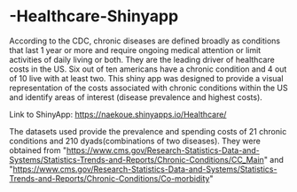# -Healthcare-Shinyapp

According to the CDC, chronic diseases are defined broadly as conditions that last 1 year or 
more and require ongoing medical attention or limit activities of daily living or both. 
They are the leading driver of healthcare costs in the US. 
Six out of ten americans have a chronic condition and 4 out of 10 live with at least two.
This shiny app was designed to provide a visual representation of the costs associated with chronic conditions within the US 
and identify areas of interest (disease prevalence and highest costs). 

Link to ShinyApp: https://naekoue.shinyapps.io/Healthcare/

The datasets used provide the prevalence and spending costs of 21 chronic conditions and 210 dyads(combinations of two diseases).
They were obtained from "https://www.cms.gov/Research-Statistics-Data-and-Systems/Statistics-Trends-and-Reports/Chronic-Conditions/CC_Main"
and "https://www.cms.gov/Research-Statistics-Data-and-Systems/Statistics-Trends-and-Reports/Chronic-Conditions/Co-morbidity"


